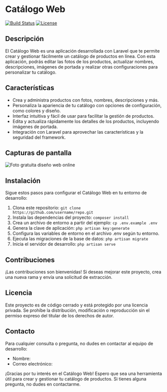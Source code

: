 # Catálogo Web

[![Build Status](https://img.shields.io/travis/username/repo.svg)](https://travis-ci.org/username/repo) [![License](https://img.shields.io/github/license/username/repo.svg)](https://opensource.org/licenses/MIT)

## Descripción

El Catálogo Web es una aplicación desarrollada con Laravel que te permite crear y gestionar fácilmente un catálogo de productos en línea. Con esta aplicación, podrás editar las fotos de los productos, actualizar nombres, descripciones, imágenes de portada y realizar otras configuraciones para personalizar tu catálogo.

## Características

-   Crea y administra productos con fotos, nombres, descripciones y más.
-   Personaliza la apariencia de tu catálogo con opciones de configuración, como colores y diseño.
-   Interfaz intuitiva y fácil de usar para facilitar la gestión de productos.
-   Edita y actualiza rápidamente los detalles de los productos, incluyendo imágenes de portada.
-   Integración con Laravel para aprovechar las características y la seguridad del framework.

## Capturas de pantalla

![Foto gratuita diseño web online](https://img.freepik.com/foto-gratis/diseno-web-online_53876-95309.jpg?t=st=1687146480~exp=1687147080~hmac=b7f041f002b8b86fe5a8b5640000a30bd3654c9c4886313cd7b28bfc7ce55643)

## Instalación

Sigue estos pasos para configurar el Catálogo Web en tu entorno de desarrollo:

1.  Clona este repositorio: `git clone https://github.com/username/repo.git`
2.  Instala las dependencias del proyecto: `composer install`
3.  Crea un archivo de entorno a partir del ejemplo: `cp .env.example .env`
4.  Genera la clave de aplicación: `php artisan key:generate`
5.  Configura las variables de entorno en el archivo .env según tu entorno.
6.  Ejecuta las migraciones de la base de datos: `php artisan migrate`
7.  Inicia el servidor de desarrollo: `php artisan serve`

## Contribuciones

¡Las contribuciones son bienvenidas! Si deseas mejorar este proyecto, crea una nueva rama y envía una solicitud de extracción.

## Licencia
Este proyecto es de código cerrado y está protegido por una licencia privada. Se prohíbe la distribución, modificación o reproducción sin el permiso expreso del titular de los derechos de autor.

## Contacto

Para cualquier consulta o pregunta, no dudes en contactar al equipo de desarrollo:

-   Nombre: 
-   Correo electrónico: 

¡Gracias por tu interés en el Catálogo Web! Espero que sea una herramienta útil para crear y gestionar tu catálogo de productos. Si tienes alguna pregunta, no dudes en contactarme.
